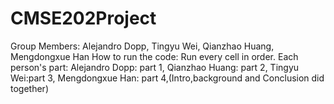 # CMSE202Project
Group Members: Alejandro Dopp, Tingyu Wei, Qianzhao Huang, Mengdongxue Han
How to run the code: Run every cell in order. 
Each person's part: Alejandro Dopp: part 1, Qianzhao Huang: part 2, Tingyu Wei:part 3, Mengdongxue Han: part 4,(Intro,background and Conclusion did together) 
